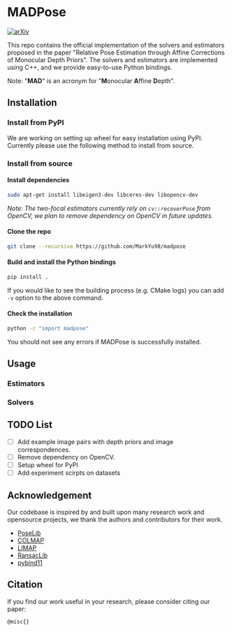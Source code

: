 # MADPose

<a href="https://arxiv.org/abs/"><img src='https://img.shields.io/badge/arXiv-Paper-red?logo=arxiv&logoColor=white' alt='arXiv'></a>

This repo contains the official implementation of the solvers and estimators proposed in the paper "Relative Pose Estimation through Affine Corrections of Monocular Depth Priors". The solvers and estimators are implemented using C++, and we provide easy-to-use Python bindings. 

Note: "**MAD**" is an acronym for "**M**onocular **A**ffine **D**epth".

## Installation
### Install from PyPI
We are working on setting up wheel for easy installation using PyPI. Currently please use the following method to install from source.

### Install from source
#### Install dependencies
```bash
sudo apt-get install libeigen3-dev libceres-dev libopencv-dev
```
_Note: The two-focal estimators currently rely on `cv::recoverPose` from OpenCV, we plan to remove dependency on OpenCV in future updates._

#### Clone the repo
```bash
git clone --recursive https://github.com/MarkYu98/madpose
```

#### Build and install the Python bindings
```bash
pip install .
```
If you would like to see the building process (e.g. CMake logs) you can add `-v` option to the above command.

#### Check the installation
```bash
python -c "import madpose"
```
You should not see any errors if MADPose is successfully installed.

## Usage
### Estimators

### Solvers

## TODO List

- [ ] Add example image pairs with depth priors and image correspondences.
- [ ] Remove dependency on OpenCV.
- [ ] Setup wheel for PyPI
- [ ] Add experiment scirpts on datasets

## Acknowledgement
Our codebase is inspired by and built upon many research work and opensource projects, we thank the authors and contributors for their work.
- [PoseLib](https://github.com/PoseLib/PoseLib)
- [COLMAP](https://github.com/colmap/colmap)
- [LIMAP](https://github.com/cvg/limap)
- [RansacLib](https://github.com/tsattler/RansacLib)
- [pybind11](https://github.com/pybind/pybind11)

## Citation
If you find our work useful in your research, please consider citing our paper:
```
@misc{}
```
